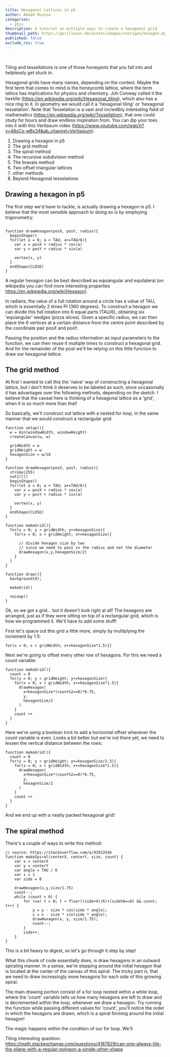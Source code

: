 ```yaml
---
title: Hexagonal Lattices in p5
author: Ahmad Moussa
categories:
  - p5js
description: A tutorial on multiple ways to create a hexagonal grid
thumbnail_path: https://gorillasun.de/assets/images/vestiges/hexagon.mp4
published: false
exclude_rss: true
---
```


<span class="image fit" style="margin: 0 0 1em 0; padding: 0 0 0 0;">
  <img class="viewable" src="https://gorillasun.de/assets/images/hexagons/jewels.png" alt="">
</span>


<div class="row gtr-50 gtr-uniform">
	<div class="col-6">
		<span class="image fit" style="margin: 0 0 1em 0; padding: 0 0 0 0;">
			<img class="viewable" src="https://gorillasun.de/assets/images/hexagons/roses.png" alt="">
		</span>
	</div>
	<div class="col-6">
		<span class="image fit" style="margin: 0 0 1em 0; padding: 0 0 0 0;">
			<img class="viewable" src="https://gorillasun.de/assets/images/hexagons/jestercap.png" alt="">
		</span>
	</div>
</div>

<span class="image fit" style="margin: 0 0 1em 0; padding: 0 0 0 0;">
  <img class="viewable" src="https://gorillasun.de/assets/images/hexagons/texture.png" alt="">
</span>

<span class="image fit" style="margin: 0 0 1em 0; padding: 0 0 0 0;">
  <img class="viewable" src="https://gorillasun.de/assets/images/hexagons/texture2.png" alt="">
</span>


<div class="row gtr-50 gtr-uniform">
	<div class="col-6">
		<span class="image fit" style="margin: 0 0 1em 0; padding: 0 0 0 0;">
			<img class="viewable" src="https://gorillasun.de/assets/images/hexagons/abstractvegetation.png" alt="">
		</span>
	</div>
	<div class="col-6">
		<span class="image fit" style="margin: 0 0 1em 0; padding: 0 0 0 0;">
			<img class="viewable" src="https://gorillasun.de/assets/images/hexagons/abstractvegetation2.png" alt="">
		</span>
	</div>
</div>

<div class="row gtr-50 gtr-uniform">
	<div class="col-6">
		<span class="image fit" style="margin: 0 0 1em 0; padding: 0 0 0 0;">
			<img class="viewable" src="https://gorillasun.de/assets/images/hexagons/tiles1.png" alt="">
		</span>
	</div>
	<div class="col-6">
		<span class="image fit" style="margin: 0 0 1em 0; padding: 0 0 0 0;">
			<img class="viewable" src="https://gorillasun.de/assets/images/hexagons/tiles2.png" alt="">
		</span>
	</div>
</div>

<div class="row gtr-50 gtr-uniform">
	<div class="col-6">
		<span class="image fit" style="margin: 0 0 1em 0; padding: 0 0 0 0;">
			<img class="viewable" src="https://gorillasun.de/assets/images/hexagons/tiles3.png" alt="">
		</span>
	</div>
	<div class="col-6">
		<span class="image fit" style="margin: 0 0 1em 0; padding: 0 0 0 0;">
			<img class="viewable" src="https://gorillasun.de/assets/images/hexagons/tiles4.png" alt="">
		</span>
	</div>
</div>

<span class="image fit" style="margin: 0 0 1em 0; padding: 0 0 0 0;">
  <img class="viewable" src="https://gorillasun.de/assets/images/hexagons/tiles.png" alt="">
</span>

Tiling and tessellations is one of those honeypots that you fall into and helplessly get stuck in.

Hexagonal grids have many names, depending on the context. Maybe the first term that comes to mind is the honeycomb lattice, where the term lattice has implications for physics and chemistry. Joh Conway called it the hextille (https://en.wikipedia.org/wiki/Hexagonal_tiling),  which also has a nice ring to it. In geometry we would call it a 'hexagonal tiling' or 'hexagonal tesselation'. Note that Tesselation is a vast and incredibly interesting field of mathematics (https://en.wikipedia.org/wiki/Tessellation), that one could study for hours and draw endless inspiration from. You can dip your toes into it with this Veritasum video (https://www.youtube.com/watch?v=48sCx-wBs34&ab_channel=Veritasium).



1. Drawing a hexagon in p5
2. The grid method
3. The spiral method
4. The recursive subdivision method
5. The bravais method
6. Two offset triangular lattices
7. other methods
10. Beyond Hexagonal tesselations


<h2>Drawing a hexagon in p5</h2>

The first step we'd have to tackle, is actually drawing a hexagon in p5. I believe that the most sensible approach to doing so is by employing trigonometry:

<pre><code>
function drawHexagon(posX, posY, radius){
  beginShape()
  for(let a = 0; a < TAU; a+=TAU/6){
    var x = posX + radius * cos(a)
    var y = posY + radius * sin(a)

    vertex(x, y)
  }
  endShape(CLOSE)
}
</code></pre>

A regular hexagon can be best described as equiangular and equilateral (on wikipedia you can find more interesting properties https://en.wikipedia.org/wiki/Hexagon).

In radians, the value of a full rotation around a circle has a value of TAU, which is essentially 2 times PI (360 degrees). To construct a hexagon we can divide this full rotation into 6 equal parts (TAU/6), obtaining six 'equiangular' wedges (pizza slices). Given a specific radius, we can then place the 6 vertices at a certain distance from the centre point described by the coordinate pair posX and posY.

Passing the position and the radius information as input parameters to the function, we can then reuse it multiple times to construct a hexagonal grid. And for the remainder of the post we'll be relying on this little function to draw our hexagonal lattice.


<h2>The grid method</h2>

At first I wanted to call this the 'naive' way of constructing a hexagonal lattice, but I don't think it deserves to be labeled as such, since occasionally it has advantages over the following methods, depending on the sketch. I believe that the caveat here is thinking of a hexagonal lattice as a 'grid', when it is so much more than that!

So basically, we'll construct out lattice with a nested for loop, in the same manner that we would construct a rectangular grid:

<pre><code>function setup(){
  w = min(windowWidth, windowHeight)
  createCanvas(w, w)

  gridWidth = w
  gridHeight = w
  hexagonSize = w/10
}

function drawHexagon(posX, posY, radius){
  stroke(255)
  noFill()
  beginShape()
  for(let a = 0; a < TAU; a+=TAU/6){
    var x = posX + radius * cos(a)
    var y = posY + radius * sin(a)

    vertex(x, y)
  }
  endShape(CLOSE)
}

function makeGrid(){
  for(y = 0; y < gridWidth; y+=hexagonSize){
    for(x = 0; x < gridHeight; x+=hexagonSize){

      // divide hexagon size by two
      // since we need to pass in the radius and not the diameter
      drawHexagon(x,y,hexagonSize/2)
    }
  }
}

function draw(){
  background(0);

  makeGrid()

  noLoop()
}
</code></pre>

Ok, so we got a grid... but it doesn't look right at all! The hexagons are arranged, just as if they were sitting on top of a rectangular grid, which is how we programmed it. We'll have to add some stuff!

First let's space out this grid a little more, simply by multiplying the increment by 1.5:

<pre><code>for(x = 0; x < gridWidth; x+=hexagonSize*1.5){}
</code></pre>

Next we're going to offset every other row of hexagons. For this we need a count variable:

<pre><code>function makeGrid(){
  count = 0
  for(y = 0; y < gridHeight; y+=hexagonSize){
    for(x = 0; x < gridWidth; x+=hexagonSize*1.5){
      drawHexagon(
        x+hexagonSize*(count%2==0)*0.75,
        y,
        hexagonSize/2
      )
    }
    count ++
  }
}
</code></pre>

Here we're using a boolean trick to add a horizontal offset whenever the count variable is even. Looks a bit better but we're not there yet, we need to lessen the vertical distance between the rows:

<pre><code>function makeGrid(){
  count = 0
  for(y = 0; y < gridHeight; y+=hexagonSize/2.3){
    for(x = 0; x < gridWidth; x+=hexagonSize*1.5){
      drawHexagon(
        x+hexagonSize*(count%2==0)*0.75,
        y,
        hexagonSize/2
      )
    }
    count ++
  }
}
</code></pre>

And we end up with a neatly packed hexagonal grid!

<!--
First things first, to be able to perfectly align these hexagons we need to know to figure out a number. This number being the ratio of the distance of the hexagon centre to the midpoint of any edge, and the radius of the enclosing circle.
-->

<h2>The spiral method</h2>

There's a couple of ways to write this method:

<pre><code>// source: https://stackoverflow.com/a/43913544
function makeSpiral(centerX, centerY, size, count) {
    var x = centerX
    var y = centerY
    var angle = TAU / 6
    var i = 1
    var side = 0

    drawHexagon(x,y,size/1.75)
    count--;
    while (count > 0) {
        for (var t = 0; t < floor((side+4)/6)+(side%6==0) && count; t++) {
            y = y - size * cos(side * angle);
            x = x - size * sin(side * angle);
            drawHexagon(x, y, size/1.75);
            count--;
        }
        side++;
    }
}
</code></pre>

This is a bit heavy to digest, so let's go through it step by step!

What this chunk of code essentially does, is draw hexagons in an outward spiraling manner. In a sense, we're stepping around the initial hexagon that is located at the center of the canvas of this spiral. The tricky part is, that we need to draw increasingly more hexagons for each side of this growing spiral.

The main drawing portion consist of a for loop nested within a while loop, where the 'count' variable tells us how many hexagons are left to draw and is decremented within the loop, whenever we draw a hexagon. Try running the function while passing different values for 'count', you'll notice the order in which the hexagons are drawn, which is a spiral forming around the initial hexagon!

The magic happens within the condition of our for loop. We'll









Tiling interesting question: https://math.stackexchange.com/questions/4187829/can-one-always-tile-the-plane-with-a-regular-polygon-a-single-other-shape
